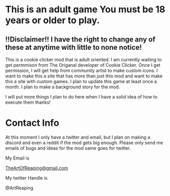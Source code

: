 # This is an adult game You must be 18 years or older to play.

## !!Disclaimer!! I have the right to change any of these at anytime with little to none notice!

This is a cookie clicker mod that is adult oriented. 
I am currently waiting to get permmison from The Origanal developer of Cookie Clicker.
Once I get permission, I will get help from community artist to make custom icons.
I want to make this a site that has more than just this mod and want to make this a site with custom games.
I plan to update this game at least once a month.
I plan to make a background story for the mod.

I will put more things I plan to do here when I have a solid idea of how to execute them thanks!


# Contact Info

At this moment I only have a twitter and email, but I plan on making a discord and even a reddit if the mod gets big enough.
Please only send me emails of bugs and ideas for the mod same goes for twitter.

My Email is 

TheArtOfReaping@gmail.com 

My twitter Handle is

@ArtReaping
